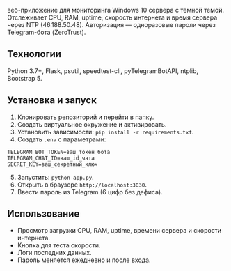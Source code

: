 веб-приложение для мониторинга Windows 10 сервера с тёмной темой. Отслеживает CPU, RAM, uptime, скорость интернета и время сервера через NTP (46.188.50.48). Авторизация — одноразовые пароли через Telegram-бота (ZeroTrust).

## Технологии

Python 3.7+, Flask, psutil, speedtest-cli, pyTelegramBotAPI, ntplib, Bootstrap 5.

## Установка и запуск

1. Клонировать репозиторий и перейти в папку.
2. Создать виртуальное окружение и активировать.
3. Установить зависимости: `pip install -r requirements.txt`.
4. Создать `.env` с параметрами:

```
TELEGRAM_BOT_TOKEN=ваш_токен_бота
TELEGRAM_CHAT_ID=ваш_id_чата
SECRET_KEY=ваш_секретный_ключ
```

5. Запустить: `python app.py`.
6. Открыть в браузере `http://localhost:3030`.
7. Ввести пароль из Telegram (6 цифр без дефиса).

## Использование

- Просмотр загрузки CPU, RAM, uptime, времени сервера и скорости интернета.
- Кнопка для теста скорости.
- Логи последних данных.
- Пароль меняется ежедневно и после входа.

